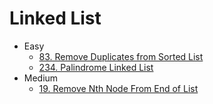 # Linked List

* Easy
  * [83. Remove Duplicates from Sorted List](83.-Remove-Duplicates-from-Sorted-List.md)
  * [234. Palindrome Linked List](234.-palindrome-linked-list-2.md)
* Medium
  * [19. Remove Nth Node From End of List](19.-remove-nth-node-from-end-of-list-1.md)